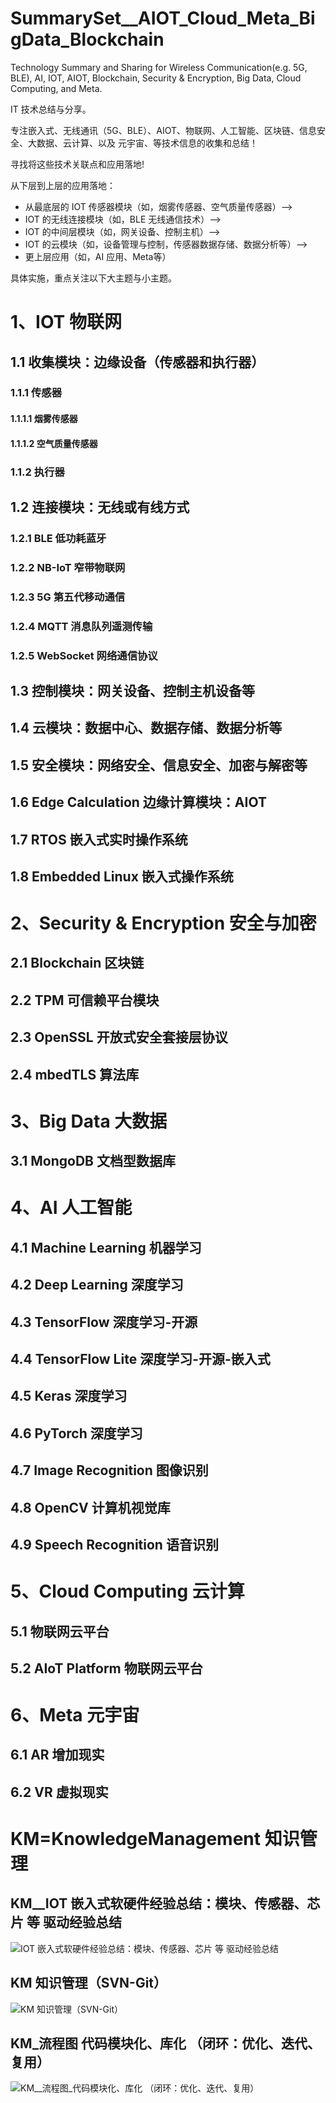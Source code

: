 # SummarySet__AIOT_Cloud_Meta_BigData_Blockchain


Technology Summary and Sharing for Wireless Communication(e.g. 5G, BLE), AI, IOT, AIOT, Blockchain, Security & Encryption, Big Data, Cloud Computing, and Meta. 

IT 技术总结与分享。

专注嵌入式、无线通讯（5G、BLE）、AIOT、物联网、人工智能、区块链、信息安全、大数据、云计算、以及 元宇宙、等技术信息的收集和总结！

寻找将这些技术关联点和应用落地! 

从下层到上层的应用落地：

- 从最底层的 IOT 传感器模块（如，烟雾传感器、空气质量传感器）--> 
- IOT 的无线连接模块（如，BLE 无线通信技术）--> 
- IOT 的中间层模块（如，网关设备、控制主机）--> 
- IOT 的云模块（如，设备管理与控制，传感器数据存储、数据分析等）--> 
- 更上层应用（如，AI 应用、Meta等）



具体实施，重点关注以下大主题与小主题。



# 1、IOT 物联网

## 1.1 收集模块：边缘设备（传感器和执行器）

### 1.1.1 传感器

#### 1.1.1.1 烟雾传感器

#### 1.1.1.2 空气质量传感器

### 1.1.2 执行器



## 1.2 连接模块：无线或有线方式

### 1.2.1 BLE 低功耗蓝牙

### 1.2.2 NB-IoT 窄带物联网

### 1.2.3 5G 第五代移动通信

### 1.2.4 MQTT 消息队列遥测传输

### 1.2.5 WebSocket 网络通信协议



## 1.3 控制模块：网关设备、控制主机设备等

## 1.4 云模块：数据中心、数据存储、数据分析等

## 1.5 安全模块：网络安全、信息安全、加密与解密等

## 1.6 Edge Calculation 边缘计算模块：AIOT

## 1.7 RTOS 嵌入式实时操作系统

## 1.8 Embedded Linux 嵌入式操作系统 



# 2、Security & Encryption 安全与加密

## 2.1 Blockchain 区块链

## 2.2 TPM 可信赖平台模块 

## 2.3 OpenSSL 开放式安全套接层协议

## 2.4 mbedTLS 算法库



# 3、Big Data 大数据

## 3.1 MongoDB 文档型数据库



# 4、AI 人工智能

## 4.1 Machine Learning 机器学习

## 4.2 Deep Learning 深度学习

## 4.3 TensorFlow 深度学习-开源

## 4.4 TensorFlow Lite 深度学习-开源-嵌入式

## 4.5 Keras 深度学习

## 4.6 PyTorch 深度学习

## 4.7 Image Recognition 图像识别

## 4.8 OpenCV 计算机视觉库

## 4.9 Speech Recognition 语音识别





# 5、Cloud Computing 云计算

## 5.1 物联网云平台

## 5.2 AIoT Platform 物联网云平台



# 6、Meta 元宇宙

## 6.1 AR 增加现实

## 6.2 VR 虚拟现实



# KM=KnowledgeManagement 知识管理

## KM__IOT 嵌入式软硬件经验总结：模块、传感器、芯片 等 驱动经验总结

![IOT 嵌入式软硬件经验总结：模块、传感器、芯片 等 驱动经验总结](figures/KM__MCU_peripheral.png)

## KM 知识管理（SVN-Git）

![KM 知识管理（SVN-Git）](figures/KM__SVN_Git_Modules.jpg)

## KM_流程图 代码模块化、库化 （闭环：优化、迭代、复用）

![KM__流程图_代码模块化、库化 （闭环：优化、迭代、复用）](figures/KM__Code_Modularization_Library.png)
